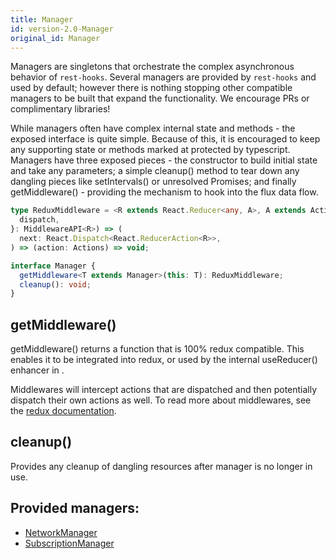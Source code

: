```yaml
---
title: Manager
id: version-2.0-Manager
original_id: Manager
---
```


Managers are singletons that orchestrate the complex asynchronous behavior of `rest-hooks`.
Several managers are provided by `rest-hooks` and used by default; however there is nothing
stopping other compatible managers to be built that expand the functionality. We encourage
PRs or complimentary libraries!

While managers often have complex internal state and methods - the exposed interface is quite simple.
Because of this, it is encouraged to keep any supporting state or methods marked at protected by
typescript. Managers have three exposed pieces - the constructor to build initial state and
take any parameters; a simple cleanup() method to tear down any dangling pieces like setIntervals()
or unresolved Promises; and finally getMiddleware() - providing the mechanism to hook into
the flux data flow.

```typescript
type ReduxMiddleware = <R extends React.Reducer<any, A>, A extends Actions>({
  dispatch,
}: MiddlewareAPI<R>) => (
  next: React.Dispatch<React.ReducerAction<R>>,
) => (action: Actions) => void;

interface Manager {
  getMiddleware<T extends Manager>(this: T): ReduxMiddleware;
  cleanup(): void;
}
```

## getMiddleware()

getMiddleware() returns a function that is 100% redux compatible. This enables it to be integrated into redux,
or used by the internal useReducer() enhancer in <CacheProvider />.

Middlewares will intercept actions that are dispatched and then potentially dispatch their own actions as well.
To read more about middlewares, see the [redux documentation](https://redux.js.org/advanced/middleware).

## cleanup()

Provides any cleanup of dangling resources after manager is no longer in use.

## Provided managers:

- [NetworkManager](./NetworkManager.md)
- [SubscriptionManager](./SubscriptionManager.md)
